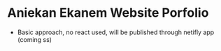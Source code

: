 # Aniekan Ekanem Website Porfolio

- Basic approach, no react used, will be published through netifly app (coming ss)
